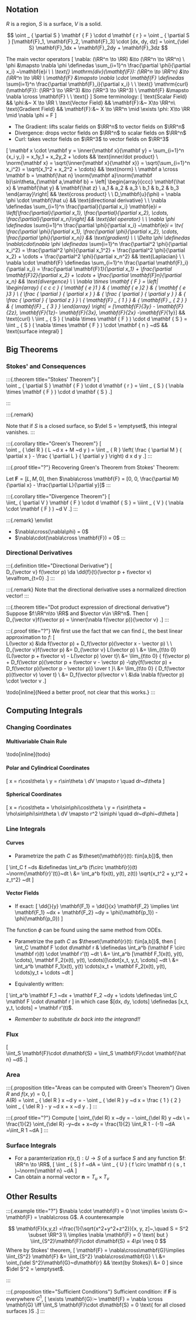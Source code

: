 ## Notation

$R$ is a region, $S$ is a surface, $V$ is a solid.

$$	
\oint _ { \partial S } \mathbf { F } \cdot d \mathbf { r } = 	
\oint _ { \partial S } [\mathbf{F}_1, \mathbf{F}_2, \mathbf{F}_3] \cdot [dx, dy, dz] 
= \oint_{\del S} \mathbf{F}_1dx + \mathbf{F}_2dy + \mathbf{F}_3dz
$$

The main vector operators
\[
\nabla: (\RR^n \to \RR) &\to (\RR^n \to \RR^n) \\
\phi &\mapsto \nabla \phi \definedas \sum_{i=1}^n \frac{\partial \phi}{\partial x_i} ~\mathbf{e}_i \\ \\
\text{}
\mathrm{div}(\mathbf{F}): (\RR^n \to \RR^n) &\to (\RR^n \to \RR) \\
\mathbf{F} &\mapsto \nabla \cdot \mathbf{F}
\definedas \sum_{i=1}^n \frac{\partial \mathbf{F}_i}{\partial x_i} \\ \\
\text{}
\mathrm{curl}(\mathbf{F}): (\RR^3 \to \RR^3) &\to (\RR^3 \to \RR^3) \\
\mathbf{F} &\mapsto \nabla \cross \mathbf{F} \\ \\
\text{}
\]
Some terminology:
\[
\text{Scalar Field} && \phi:&~ X \to \RR \\
\text{Vector Field} && \mathbf{F}:&~ X\to \RR^n\\
\text{Gradient Field} && \mathbf{F}:&~ X \to \RR^n \mid \exists \phi: X\to \RR \mid \nabla \phi = F
\]

- The Gradient: lifts scalar fields on $\RR^n$ to vector fields on $\RR^n$
- Divergence: drops vector fields on $\RR^n$ to scalar fields on $\RR^n$
- Curl: takes vector fields on $\RR^3$ to vector fields on $\RR^3$

\[
\mathbf x \cdot \mathbf y
= \inner{\mathbf x}{\mathbf y}
= \sum_{i=1}^n {x_i y_i} = x_1y_1 + x_2y_2 + \cdots
&& \text{inner/dot product}
\\
\norm{\mathbf x} = \sqrt{\inner{\mathbf x}{\mathbf x}}
= \sqrt{\sum_{i=1}^n x_i^2}
= \sqrt{x_1^2 + x_2^2 + \cdots}
&& \text{norm}
\\
\mathbf a \cross \mathbf b
= \mathbf{\hat n} \norm{\mathbf a}\norm{\mathbf b}\sin\theta_{\mathbf a,\mathbf b}
= \left| \begin{array}{ccc}
\mathbf{\hat x} & \mathbf{\hat y} & \mathbf{\hat z} \\
a_1 & a_2 & a_3 \\
b_1 & b_2 & b_3
\end{array}\right|
&& \text{cross product} \\ \\
D_\mathbf{u}(\phi) = \nabla \phi \cdot \mathbf{\hat u}
&& \text{directional derivative} \\ \\
\nabla
\definedas \sum_{i=1}^n \frac{\partial}{\partial x_i} \mathbf{e}_i
= \left[\frac{\partial}{\partial x_1}, \frac{\partial}{\partial x_2}, \cdots, \frac{\partial}{\partial x_n}\right]
&& \text{del operator}
\\ \\
\nabla \phi
\definedas \sum_{i=1}^n \frac{\partial \phi}{\partial x_i} ~\mathbf{e}_i
= \tv{ \frac{\partial \phi}{\partial x_1}, \frac{\partial \phi}{\partial x_2}, \cdots, \frac{\partial \phi}{\partial x_n}}
&& \text{gradient} \\ \\
\Delta \phi \definedas \nabla\cdot\nabla \phi \definedas \sum_{i=1}^n \frac{\partial^2 \phi}{\partial x_i^2}
= \frac{\partial^2 \phi}{\partial x_1^2} + \frac{\partial^2 \phi}{\partial x_2} + \cdots + \frac{\partial^2 \phi}{\partial x_n^2}
&& \text{Laplacian}
\\ \\
\nabla \cdot \mathbf{F}
\definedas \sum_{i=1}^n \frac{\partial \mathbf{F}_i}{\partial x_i} = \frac{\partial \mathbf{F}_1}{\partial x_1} + \frac{\partial \mathbf{F}_2}{\partial x_2} + \cdots + \frac{\partial \mathbf{F}_n}{\partial x_n}
&& \text{divergence} \\ \\
\nabla \times \mathbf { F }
= \left| \begin{array} { c c c } { \mathbf { e }_1 } & { \mathbf { e }_2 } & { \mathbf { e }_3 } \\ { \frac { \partial } { \partial x } } & { \frac { \partial } { \partial y } } & { \frac { \partial } { \partial z } } \\ { \mathbf{F} _ { 1 } } & { \mathbf{F} _ { 2 } } & { \mathbf{F} _ { 3 } } \end{array} \right|  = [\mathbf{F}_{3y} - \mathbf{F}_{2z}, \mathbf{F}_{1z}- \mathbf{F}_{3x}, \mathbf{F}_{2x} -\mathbf{F}_{1y}]
&& \text{curl}
\\
\iint _ { S } ( \nabla \times \mathbf { F } ) \cdot d \mathbf { S } = \iint _ { S } ( \nabla \times \mathbf { F } ) \cdot \mathbf { n } ~dS
&& \text{surface integral}
\]




## Big Theorems

### Stokes' and Consequences


:::{.theorem title="Stokes' Theorem"}
\[  
\oint _ { \partial S } \mathbf { F } \cdot d \mathbf { r } = \iint _ { S } ( \nabla \times \mathbf { F } ) \cdot d \mathbf { S }
.\]

:::

:::{.remark}

Note that if $S$ is a closed surface, so $\del S = \emptyset$, this integral vanishes.
:::

:::{.corollary title="Green's Theorem"}
\[  
\oint _ { \del R } ( L ~d x + M ~d y ) = \iint _ { R } \left( \frac { \partial M } { \partial x } - \frac { \partial L } { \partial y } \right) d x d y
.\]
:::

:::{.proof title="?"}
Recovering Green's Theorem from Stokes' Theorem:

Let $\mathbf{F} = [L, M, 0]$, then $\nabla\cross \mathbf{F} = [0, 0, \frac{\partial M}{\partial x} - \frac{\partial L}{\partial y}]$
:::

:::{.corollary title="Divergence Theorem"}
\[  
\iint_ { \partial V } \mathbf { F } \cdot d \mathbf { S } = \iiint _ { V } ( \nabla \cdot \mathbf { F } ) ~d V
.\]
:::


:::{.remark}
\envlist
- $\nabla\cross(\nabla\phi) = 0$
- $\nabla\cdot(\nabla\cross \mathbf{F}) = 0$
:::

### Directional Derivatives

:::{.definition title="Directional Derivative"}
\[  
D_{\vector v} f(\vector p) \da \dd{f}{t}(\vector p + t\vector v) \evalfrom_{t=0}
.\]
:::

:::{.remark}
Note that the directional derivative uses a normalized direction vector!
:::

:::{.theorem title="Dot product expression of directional derivative"}
Suppose $f:\RR^n\to \RR$ and $\vector v\in \RR^n$. Then
\[  
D_{\vector v}f(\vector p) = \inner{\nabla f(\vector p)}{\vector v}
.\]
:::

:::{.proof title="?"}
We first use the fact that we can find $L$, the best linear approximation to $f$:
\[  
L(\vector x) &\da f(\vector p) + D_f(\vector p)(\vector x - \vector p) \\ \\ 
D_{\vector v}f(\vector p)
&= D_{\vector v} L(\vector p) \\
&= \lim_{t\to 0} {L(\vector p + t\vector v) - L(\vector p) \over t}\\
&= \lim_{t\to 0} {
f(\vector p) + D_f(\vector p)(\vector p + t\vector v - \vector p)
-\qty{f(\vector p) + D_f(\vector p)(\vector p - \vector p)}
\over t
}\\
&= \lim_{t\to 0} { D_f(\vector p)(t\vector v) \over t} \\
&= D_f(\vector p)\vector v \\
&\da \nabla f(\vector p) \cdot \vector v
.\]

\todo[inline]{Need a better proof, not clear that this works.}
:::


## Computing Integrals

### Changing Coordinates

#### Multivariable Chain Rule

\todo[inline]{todo}


#### Polar and Cylindrical Coordinates
\[
x = r\cos\theta \\
y = r\sin\theta \\
dV \mapsto r \quad dr~d\theta
\]

#### Spherical Coordinates

\[
x = r\cos\theta = \rho\sin\phi\cos\theta \\
y = r\sin\theta = \rho\sin\phi\sin\theta \\
dV \mapsto r^2 \sin\phi \quad dr~d\phi~d\theta
\]

### Line Integrals

#### Curves

- Parametrize the path $C$ as $\theset{\mathbf{r}(t): t\in[a,b]}$, then

\[
\int_C f ~ds
&\definedas \int_a^b (f\circ \mathbf{r})(t) ~\norm{\mathbf{r}'(t)}~dt \\
&= \int_a^b f(x(t), y(t), z(t)) \sqrt{x_t^2 + y_t^2 + z_t^2} ~dt
\]

#### Vector Fields

- If exact:
\[
\dd{}{y} \mathbf{F_1} = \dd{}{x} \mathbf{F_2} \implies
\int \mathbf{F_1} ~dx + \mathbf{F_2} ~dy = \phi(\mathbf{p_1}) - \phi(\mathbf{p_0})
\]

The function $\phi$ can be found using the same method from ODEs.

- Parametrize the path $C$ as $\theset{\mathbf{r}(t): t\in[a,b]}$, then
\[
\int_C \mathbf F \cdot d\mathbf r
& \definedas \int_a^b (\mathbf F \circ \mathbf r)(t) \cdot \mathbf r'(t) ~dt \\
&= \int_a^b [\mathbf F_1(x(t), y(t), \cdots), \mathbf F_2(x(t), y(t), \cdots)]\cdot[x_t, y_t, \cdots] ~dt \\
&= \int_a^b \mathbf F_1(x(t), y(t) \cdots)x_t + \mathbf F_2(x(t), y(t), \cdots)y_t + \cdots ~dt
\]

- Equivalently written:

\[
\int_a^b \mathbf F_1 ~dx + \mathbf F_2 ~dy + \cdots
\definedas \int_C \mathbf F \cdot d\mathbf r
\]
  in which case $[dx, dy, \cdots] \definedas [x_t, y_t, \cdots] = \mathbf r'(t)$.

- _Remember to substitute dx back into the integrand!!_

### Flux
\[  
\iint_S \mathbf{F}\cdot d\mathbf{S} = \iint_S \mathbf{F}\cdot \mathbf{\hat n} ~dS
.\]

### Area

:::{.proposition title="Areas can be computed with Green's Theorem"}
Given $R$ and $f(x,y) = 0$,
\[  
A(R) = \oint _ { \del R } x ~d y = - \oint _ { \del R } y ~d x = \frac { 1 } { 2 } \oint _ { \del R } - y ~d x + x ~d y
.
\]
:::

:::{.proof title="?"}
Compute
\[
\oint_{\del R} x ~dy = - \oint_{\del R} y ~dx \\
= \frac{1}{2} \oint_{\del R} -y~dx + x~dy
= \frac{1}{2} \iint_R 1 - (-1) ~dA   
=\iint_R 1 ~dA 
\]
:::


### Surface Integrals

- For a paramterization $\mathbf r(s,t): U \to S$ of a surface $S$ and any function $f: \RR^n \to \RR$,
\[
\iint _ { S } f ~dA = \iint _ { U } ( f \circ \mathbf r) ( s , t )~\norm{\mathbf n}  ~dA
\]
- Can obtain a normal vector $\mathbf n = T _ { u } \times T _ { v }$

## Other Results

:::{.example title="?"}
$\nabla \cdot \mathbf{F} = 0 \not \implies \exists G:~ \mathbf{F} = \nabla\cross G$. A counterexample 

$$
\mathbf{F}(x,y,z) =\frac{1}{\sqrt{x^2+y^2+z^2}}[x, y, z]~,\quad S = S^2 \subset \RR^3 \\ 
\implies \nabla \mathbf{F} = 0 \text{ but } \iint_{S^2}\mathbf{F}\cdot d\mathbf{S} = 4\pi \neq 0
$$
Where by Stokes' theorem, 
\[
\mathbf{F} 
= \nabla\cross\mathbf{G}\implies
\iint_{S^2} \mathbf{F} 
&= \iint_{S^2} \nabla\cross\mathbf{G}  \\ \\
&= \oint_{\del S^2}\mathbf{G}~d\mathbf{r}  && \text{by Stokes}\\
&= 0
\]
  since $\del S^2 = \emptyset$.  

:::

:::{.proposition title="Sufficient Conditions"}
Sufficient condition: if $\mathbf{F}$ is everywhere $C^1$,
\[
\exists \mathbf{G}:~ \mathbf{F} 
= \nabla \cross \mathbf{G} 
\iff \iint_S \mathbf{F}\cdot d\mathbf{S} = 0 \text{ for all closed surfaces }S
.\]
:::


